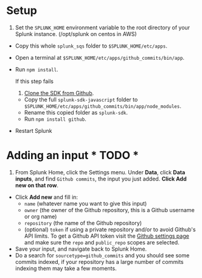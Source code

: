 # Setup

1. Set the `SPLUNK_HOME` environment variable to the root directory of your Splunk instance. (/opt/splunk on centos in AWS)
* Copy this whole `splunk_sqs` folder to `$SPLUNK_HOME/etc/apps`.
* Open a terminal at `$SPLUNK_HOME/etc/apps/github_commits/bin/app`.
* Run `npm install`.
    
    If this step fails
    1. [Clone the SDK from Github](https://github.com/splunk/splunk-sdk-javascript).
    * Copy the full `splunk-sdk-javascript` folder to `$SPLUNK_HOME/etc/apps/github_commits/bin/app/node_modules`.
    * Rename this copied folder as `splunk-sdk`.
    * Run `npm install github`.
* Restart Splunk

# Adding an input * TODO * 

1. From Splunk Home, click the Settings menu. Under **Data**, click **Data inputs**, and find `Github commits`, the input you just added. **Click Add new on that row**.
* Click **Add new** and fill in:
    * `name` (whatever name you want to give this input)
    * `owner` (the owner of the Github repository, this is a Github username or org name)
    * `repository` (the name of the Github repository)
    * (optional) `token` if using a private repository and/or to avoid Github's API limits. To get a Github API token visit the [Github settings page](https://github.com/settings/tokens/new) and make sure the `repo` and `public_repo` scopes are selected.
* Save your input, and navigate back to Splunk Home.
* Do a search for `sourcetype=github_commits` and you should see some commits indexed, if your repository has a large number of commits indexing them may take a few moments.

